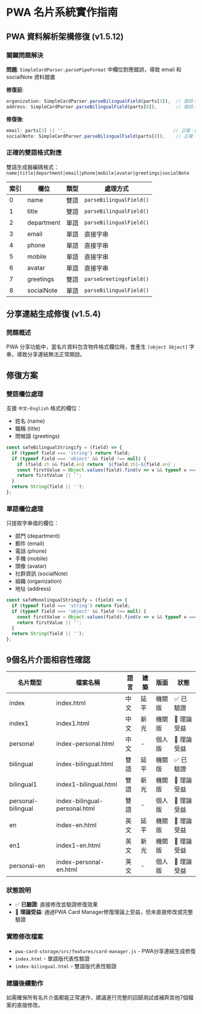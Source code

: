 # PWA 名片系統實作指南

## PWA 資料解析架構修復 (v1.5.12)

### 關鍵問題解決
**問題**: `SimpleCardParser.parsePipeFormat` 中欄位對應錯誤，導致 email 和 socialNote 資料錯置

**修復前**:
```javascript
organization: SimpleCardParser.parseBilingualField(parts[3]),  // 錯誤：parts[3] 是 email
address: SimpleCardParser.parseBilingualField(parts[8]),       // 錯誤：parts[8] 是 socialNote
```

**修復後**:
```javascript
email: parts[3] || '',                                        // 正確：parts[3] 是 email
socialNote: SimpleCardParser.parseBilingualField(parts[8]),    // 正確：parts[8] 是 socialNote
```

### 正確的雙語格式對應
雙語生成器編碼格式：`name|title|department|email|phone|mobile|avatar|greetings|socialNote`

| 索引 | 欄位 | 類型 | 處理方式 |
|------|------|------|----------|
| 0 | name | 雙語 | `parseBilingualField()` |
| 1 | title | 雙語 | `parseBilingualField()` |
| 2 | department | 單語 | `parseBilingualField()` |
| 3 | email | 單語 | 直接字串 |
| 4 | phone | 單語 | 直接字串 |
| 5 | mobile | 單語 | 直接字串 |
| 6 | avatar | 單語 | 直接字串 |
| 7 | greetings | 雙語 | `parseGreetingsField()` |
| 8 | socialNote | 單語 | `parseBilingualField()` |

## 分享連結生成修復 (v1.5.4)

### 問題概述
PWA 分享功能中，當名片資料包含物件格式欄位時，會產生 `[object Object]` 字串，導致分享連結無法正常開啟。

## 修復方案

### 雙語欄位處理
支援 `中文~English` 格式的欄位：
- 姓名 (name)
- 職稱 (title)
- 問候語 (greetings)

```javascript
const safeBilingualStringify = (field) => {
  if (typeof field === 'string') return field;
  if (typeof field === 'object' && field !== null) {
    if (field.zh && field.en) return `${field.zh}~${field.en}`;
    const firstValue = Object.values(field).find(v => v && typeof v === 'string');
    return firstValue || '';
  }
  return String(field || '');
};
```

### 單語欄位處理
只提取字串值的欄位：
- 部門 (department)
- 郵件 (email)
- 電話 (phone)
- 手機 (mobile)
- 頭像 (avatar)
- 社群資訊 (socialNote)
- 組織 (organization)
- 地址 (address)

```javascript
const safeMonolingualStringify = (field) => {
  if (typeof field === 'string') return field;
  if (typeof field === 'object' && field !== null) {
    const firstValue = Object.values(field).find(v => v && typeof v === 'string');
    return firstValue || '';
  }
  return String(field || '');
};
```

## 9個名片介面相容性確認

| 名片類型 | 檔案名稱 | 語言 | 建築 | 版面 | 狀態 |
|----------|----------|------|------|------|------|
| index | index.html | 中文 | 延平 | 機關版 | ✅ 已驗證 |
| index1 | index1.html | 中文 | 新光 | 機關版 | 📝 理論受益 |
| personal | index-personal.html | 中文 | - | 個人版 | 📝 理論受益 |
| bilingual | index-bilingual.html | 雙語 | 延平 | 機關版 | ✅ 已驗證 |
| bilingual1 | index1-bilingual.html | 雙語 | 新光 | 機關版 | 📝 理論受益 |
| personal-bilingual | index-bilingual-personal.html | 雙語 | - | 個人版 | 📝 理論受益 |
| en | index-en.html | 英文 | 延平 | 機關版 | 📝 理論受益 |
| en1 | index1-en.html | 英文 | 新光 | 機關版 | 📝 理論受益 |
| personal-en | index-personal-en.html | 英文 | - | 個人版 | 📝 理論受益 |

### 狀態說明
- ✅ **已驗證**: 直接修改並驗證修復效果
- 📝 **理論受益**: 通過PWA Card Manager修復理論上受益，但未直接修改或完整驗證

### 實際修改檔案
- `pwa-card-storage/src/features/card-manager.js` - PWA分享連結生成修復
- `index.html` - 單語版代表性驗證
- `index-bilingual.html` - 雙語版代表性驗證

### 建議後續動作
如需確保所有名片介面都能正常運作，建議進行完整的回歸測試或補齊其他7個檔案的直接修改。